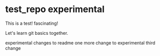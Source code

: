 test_repo experimental
=========

This is a test! fascinating!

Let's learn git basics together.

experimental changes to readme
one more change to experimental
third change
